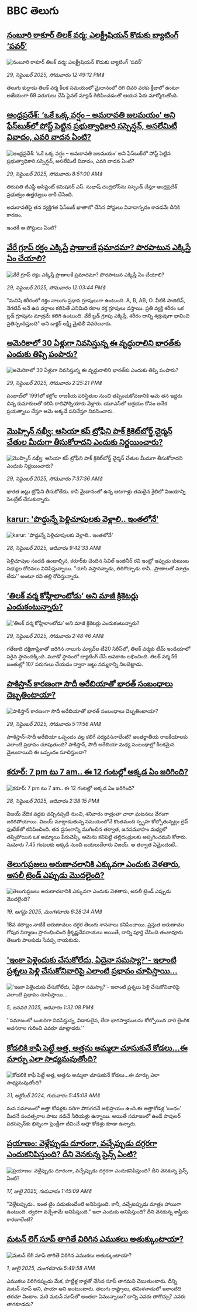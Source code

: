 # BBC తెలుగు## [నంబూరి ఠాకూర్ తిలక్ వర్మ: ఎలక్ట్రీషియన్ కొడుకు బ్యాటింగ్ ‘పవర్’](https://www.bbc.com/telugu/articles/c33rl721x6no?at_medium=RSS&at_campaign=rss?at_campaign=githubrss)![నంబూరి ఠాకూర్ తిలక్ వర్మ: ఎలక్ట్రీషియన్ కొడుకు బ్యాటింగ్ ‘పవర్’](https://ichef.bbci.co.uk/ace/ws/240/cpsprodpb/c3dc/live/801d8c20-9d2b-11f0-9064-4514bffc169d.jpg)_29, సెప్టెంబర్ 2025, సోమవారం 12:49:12 PMకి_తెలుగు కుర్రాడు తిలక్ వర్మ కీలక సమయంలో మైదానంలో దిగి చివరి వరకు క్రీజులో ఉంటూ అజేయంగా 69 పరుగులు చేసి ఫైనల్ మ్యాచ్ గెలిపించడంతో ఆయన పేరు మార్మోగుతోంది.## [ఆంధ్రప్రదేశ్: ‘ఒకే ఒక్క వర్షం – అమరావతి జలమయం’ అని ఫేస్‌బుక్‌లో పోస్ట్ పెట్టిన ప్రభుత్వాధికారి సస్పెన్షన్, అసలేమిటీ వివాదం, ఎవరి వాదన ఏంటి? ](https://www.bbc.com/telugu/articles/c8xr7p7l55zo?at_medium=RSS&at_campaign=rss?at_campaign=githubrss)![ఆంధ్రప్రదేశ్: ‘ఒకే ఒక్క వర్షం – అమరావతి జలమయం’ అని ఫేస్‌బుక్‌లో పోస్ట్ పెట్టిన ప్రభుత్వాధికారి సస్పెన్షన్, అసలేమిటీ వివాదం, ఎవరి వాదన ఏంటి? ](https://ichef.bbci.co.uk/ace/standard/240/cpsprodpb/ecf0/live/2bef9e00-9d25-11f0-928c-71dbb8619e94.png)_29, సెప్టెంబర్ 2025, సోమవారం 8:51:00 AMకి_తిరుపతి జీఎస్టీ అసిస్టెంట్ కమిషనర్ ఎస్‌. సుభాష్‌ చంద్రబోస్‌ను సస్పెండ్ చేస్తూ ఆంధ్రప్రదేశ్ ప్రభుత్వం ఉత్తర్వులు జారీ చేసింది.

అమరావతిపై తన వ్యక్తిగత ఫేస్‌బుక్ ఖాతాలో చేసిన పోస్టులు వివాదాస్పదం కావడమే దీనికి కారణం.

ఇంతకీ ఆ పోస్టులు ఏంటి?## [వేరే గ్రూప్ రక్తం ఎక్కిస్తే ప్రాణాలకే ప్రమాదమా? పొరపాటున ఎక్కిస్తే ఏం చేయాలి?](https://www.bbc.com/telugu/articles/cq8ewk39ywvo?at_medium=RSS&at_campaign=rss?at_campaign=githubrss)![వేరే గ్రూప్ రక్తం ఎక్కిస్తే ప్రాణాలకే ప్రమాదమా? పొరపాటున ఎక్కిస్తే ఏం చేయాలి?](https://ichef.bbci.co.uk/ace/ws/240/cpsprodpb/5771/live/5b0e6630-9d20-11f0-bc17-37f040c2fadb.jpg)_29, సెప్టెంబర్ 2025, సోమవారం 12:03:44 PMకి_"మనిషి శరీరంలో రక్తం నాలుగు ప్రధాన గ్రూపులుగా ఉంటుంది. A, B, AB, O. వీటికి పాజిటివ్, నెగటివ్ అనే ఉప వర్గాలు కలిపితే ఎనిమిది రకాల రక్త గ్రూపులు వస్తాయి. ప్రతి వ్యక్తి శరీరం ఒక బ్లడ్ గ్రూపును మాత్రమే కలిగి ఉంటుంది. వేరే బ్లడ్ గ్రూపు ఎక్కిస్తే, శరీరం దాన్ని శత్రువుగా భావించి ప్రతిస్పందిస్తుంది" అని డాక్టర్ లక్ష్మీ మైథిలీ వివరించారు.## [అమెరికాలో 30 ఏళ్లుగా నివసిస్తున్న ఈ వృద్ధురాలిని భారత్‌కు ఎందుకు తిప్పి పంపారు?](https://www.bbc.com/telugu/articles/c0jqv09j9p4o?at_medium=RSS&at_campaign=rss?at_campaign=githubrss)![అమెరికాలో 30 ఏళ్లుగా నివసిస్తున్న ఈ వృద్ధురాలిని భారత్‌కు ఎందుకు తిప్పి పంపారు?](https://ichef.bbci.co.uk/ace/ws/240/cpsprodpb/ed64/live/ffbbb5f0-9b56-11f0-928c-71dbb8619e94.jpg)_29, సెప్టెంబర్ 2025, సోమవారం 2:25:21 PMకి_పంజాబ్‌లో 1991లో కల్లోల రాజకీయ పరిస్థితుల నుంచి తప్పించుకోవడానికి ఆమె తన ఇద్దరు చిన్న కుమారులతో కలిసి కాలిఫోర్నియాకు వెళ్లారు.
యూఎస్‌లో ఆశ్రయం కోసం అనేక ప్రయత్నాలు చేస్తూ ఆమె అక్కడే పనిచేస్తూ నివసించారు.## [మొహ్సిన్ నఖ్వీ: ఆసియా కప్ ట్రోఫీని పాక్ క్రికెట్‌బోర్డ్ చెైర్మన్  చేతుల మీదుగా తీసుకోరాదని ఎందుకు నిర్ణయించారు?](https://www.bbc.com/telugu/articles/c70154eky5jo?at_medium=RSS&at_campaign=rss?at_campaign=githubrss)![మొహ్సిన్ నఖ్వీ: ఆసియా కప్ ట్రోఫీని పాక్ క్రికెట్‌బోర్డ్ చెైర్మన్  చేతుల మీదుగా తీసుకోరాదని ఎందుకు నిర్ణయించారు?](https://ichef.bbci.co.uk/ace/ws/240/cpsprodpb/10a9/live/06ba4ae0-9cf8-11f0-a079-8dadee51487a.jpg)_29, సెప్టెంబర్ 2025, సోమవారం 7:37:36 AMకి_భారత జట్టు ట్రోఫీని తీసుకోలేదు. కానీ మైదానంలో ఉన్న ఆటగాళ్లు తమదైన శైలిలో విజయాన్ని సెలబ్రేట్ చేసుకున్నారు.## [karur: 'పొద్దున్నే పెళ్లిచూపులకు వెళ్లాలి.. ఇంతలోనే'](https://www.bbc.com/telugu/articles/cn4l8dkgnlxo?at_medium=RSS&at_campaign=rss?at_campaign=githubrss)![karur: 'పొద్దున్నే పెళ్లిచూపులకు వెళ్లాలి.. ఇంతలోనే'](https://ichef.bbci.co.uk/ace/ws/240/cpsprodpb/ebc6/live/082f71e0-9c4c-11f0-b741-177e3e2c2fc7.jpg)_28, సెప్టెంబర్ 2025, ఆదివారం 9:42:33 AMకి_పెళ్లిచూపుల సందడి ఉండాల్సిన, కరూర్‌కు చెందిన సివిల్ ఇంజినీర్ రవి ఇంట్లో ఇప్పుడు కుటుంబ సభ్యుల రోదనలు వినిపిస్తున్నాయి. "చూసి వస్తానన్నాడు, తిరిగొచ్చాడు కానీ.. ప్రాణాలతో మాత్రం లేడు'' అంటూ రవి తల్లి రోదిస్తున్నారు.## [‘తిలక్ వర్మ కోహ్లీలాంటోడు’ అని మాజీ  క్రికెటర్లు ఎందుకంటున్నారు?](https://www.bbc.com/telugu/articles/cx2n82ngjllo?at_medium=RSS&at_campaign=rss?at_campaign=githubrss)![‘తిలక్ వర్మ కోహ్లీలాంటోడు’ అని మాజీ  క్రికెటర్లు ఎందుకంటున్నారు?](https://ichef.bbci.co.uk/ace/ws/240/cpsprodpb/641f/live/9a59bb10-9cde-11f0-a48e-eb8b578728bb.jpg)_29, సెప్టెంబర్ 2025, సోమవారం 2:48:46 AMకి_గతేడాది దక్షిణాఫ్రికాతో జరిగిన నాలుగు మ్యాచ్‌ల టీ20 సిరీస్‌లో, తిలక్ వర్మకు టీమ్ ఇండియాలో సరైన స్థానందక్కింది. మూడో స్థానంలో బ్యాటింగ్ చేసే అవకాశం లభించింది. తిలక్ వర్మ 56 బంతుల్లో 107 పరుగులు చేయడం ద్వారా జట్టు నమ్మకాన్ని నిలబెట్టాడు.## [పాకిస్తాన్ కారణంగా సౌదీ అరేబియాతో భారత్‌ సంబంధాలు దెబ్బతింటాయా?](https://www.bbc.com/telugu/articles/c07vj2e24r4o?at_medium=RSS&at_campaign=rss?at_campaign=githubrss)![పాకిస్తాన్ కారణంగా సౌదీ అరేబియాతో భారత్‌ సంబంధాలు దెబ్బతింటాయా?](https://ichef.bbci.co.uk/ace/ws/240/cpsprodpb/90cd/live/22c8dc90-9c6e-11f0-928c-71dbb8619e94.jpg)_29, సెప్టెంబర్ 2025, సోమవారం 5:11:56 AMకి_పాాకిస్తాన్-సౌదీ అరేబియా ఒప్పందం వల్ల కలిగే పర్యవసనాలేంటి? అంతర్జాతీయ రాజకీయాలకు ఎలాంటి ప్రభావం చూపుతుంది? పాకిస్తాన్, సౌదీ అరేబియా మధ్య సంబంధాల్లో కీలకమైన మైలురాయిని ఈ ఒప్పందం సూచిస్తుందా?## [కరూర్‌: 7 pm టు 7 am.. ఈ 12 గంటల్లో అక్కడ ఏం జరిగింది?](https://www.bbc.com/telugu/articles/c203j26qj15o?at_medium=RSS&at_campaign=rss?at_campaign=githubrss)![కరూర్‌: 7 pm టు 7 am.. ఈ 12 గంటల్లో అక్కడ ఏం జరిగింది?](https://ichef.bbci.co.uk/ace/ws/240/cpsprodpb/a492/live/b9b2a7e0-9c77-11f0-8277-67a32d4ec754.jpg)_28, సెప్టెంబర్ 2025, ఆదివారం 2:38:15 PMకి_విజయ్ వేదిక వద్దకు వచ్చినప్పటి నుంచి, శనివారం రాత్రంతా చాలా ఘటనలు వేగంగా జరిగిపోయాయి. విజయ్ మాట్లాడుతున్న సమయంలోనే కొంతమంది స్పృహ కోల్పోతున్నట్లు లైవ్ ఫుటేజ్‌లో కనిపించింది. తన ప్రసంగాన్ని ముగించిన తర్వాత, జనసమూహం మధ్యలో తప్పిపోయిన ఒక అమ్మాయి పేరుచెప్పి, ఆమెను కనిపెట్టి తల్లిదండ్రులకు అప్పగించమని కోరారు.
సుమారు 7.45 గంటలకు అక్కడి నుంచి బయలుదేరారు విజయ్. ఆ తర్వాత ఏమైందంటే..## [తెలుగుప్రజలు అరుణాచలానికి ఎక్కువగా ఎందుకు వెళతారు, అసలీ ట్రెండ్ ఎప్పుడు మొదలైంది? ](https://www.bbc.com/telugu/articles/c8jp32zrzxpo?at_medium=RSS&at_campaign=rss?at_campaign=githubrss)![తెలుగుప్రజలు అరుణాచలానికి ఎక్కువగా ఎందుకు వెళతారు, అసలీ ట్రెండ్ ఎప్పుడు మొదలైంది? ](https://ichef.bbci.co.uk/ace/ws/240/cpsprodpb/cf2d/live/01932bf0-7d85-11f0-98a0-956f61945264.jpg)_19, ఆగస్టు 2025, మంగళవారం 6:28:24 AMకి_18వ శతాబ్దం నాటికే అరుణాచలం దగ్గర తెలుగు శాసనాలు కనిపించాయి. ప్రస్తుత అరుణాచల గోపుర నిర్మాణం ప్రారంభించింది శ్రీకృష్ణదేవరాయలు అయితే, దాన్ని పూర్తి చేసింది తంజావూరు తెలుగు పాలకుడు సేవప్ప నాయకుడు.## ['ఇంకా పెళ్లెందుకు చేసుకోలేదు, ఏదైనా సమస్యా?'- ఇలాంటి ప్రశ్నలు పెళ్లి చేసుకోనివారిపై ఎలాంటి ప్రభావం చూపిస్తాయి... ](https://www.bbc.com/telugu/articles/cgq1w3lz7yyo?at_medium=RSS&at_campaign=rss?at_campaign=githubrss)!['ఇంకా పెళ్లెందుకు చేసుకోలేదు, ఏదైనా సమస్యా?'- ఇలాంటి ప్రశ్నలు పెళ్లి చేసుకోనివారిపై ఎలాంటి ప్రభావం చూపిస్తాయి... ](https://ichef.bbci.co.uk/ace/ws/240/cpsprodpb/f6de/live/72c94a60-cb3e-11ef-87df-d575b9a434a4.jpg)_5, జనవరి 2025, ఆదివారం 1:32:08 PMకి_''సమాజంలో ఒంటరిగా నివసిస్తున్న, విడాకులైన, లేదా భాగస్వాములను కోల్పోయిన వారి లైంగిక అవసరాల గురించి ఎవరూ మాట్లాడరు.''## [కోడలికి కాఫీ పెట్టే అత్త, అత్తను అమ్మలా చూసుకునే కోడలు...ఈ మార్పు ఎలా సాధ్యమవుతోంది?](https://www.bbc.com/telugu/articles/c1l41zl8el2o?at_medium=RSS&at_campaign=rss?at_campaign=githubrss)![కోడలికి కాఫీ పెట్టే అత్త, అత్తను అమ్మలా చూసుకునే కోడలు...ఈ మార్పు ఎలా సాధ్యమవుతోంది?](https://ichef.bbci.co.uk/ace/ws/240/cpsprodpb/2b61/live/9176a6d0-8b0e-11ef-a81b-b1eda9741da3.jpg)_31, అక్టోబర్ 2024, గురువారం 5:45:08 AMకి_మన సమాజంలో అత్తా కోడళ్లకు సరిగా పొసగదనే అభిప్రాయం ఉంది.ఈ అత్తాకోడళ్ల ‘బంధం’ మీదనే సంవత్సరాల పాటు నడిచే సీరియళ్లు ఉన్నాయి. అయితే సమాజంలో ఉండే పాపులర్ పరసెప్సన్‌కు భిన్నంగా ఫ్రెండ్లీగా జీవించే అత్తా కోడళ్లు కూడా ఉన్నారు.## [ప్రయాణం: వెళ్లేప్పుడు దూరంగా, వచ్చేప్పుడు దగ్గరగా ఎందుకనిపిస్తుంది? దీని వెనకున్న సైన్స్ ఏంటి?](https://www.bbc.com/telugu/articles/c0l4y727n1jo?at_medium=RSS&at_campaign=rss?at_campaign=githubrss)![ప్రయాణం: వెళ్లేప్పుడు దూరంగా, వచ్చేప్పుడు దగ్గరగా ఎందుకనిపిస్తుంది? దీని వెనకున్న సైన్స్ ఏంటి?](https://ichef.bbci.co.uk/ace/ws/240/cpsprodpb/054c/live/6957c010-62b0-11f0-8e78-11023c48a856.png)_17, జులై 2025, గురువారం 1:45:09 AMకి_"వెళ్లేటప్పుడు.. ఇంత టైం పడుతుందేంటి అనిపిస్తుంది. కానీ, వచ్చేటప్పుడు మాత్రం హాయిగా ఉంటుంది. త్వరగా వచ్చేశామే అనిపిస్తుంది." ఇలా ఎందుకు అనిపిస్తుంది? దీని వెనకున్న శాస్త్రీయ కారణాలేంటి?## [మటన్ లెగ్ సూప్ తాగితే విరిగిన ఎముకలు అతుక్కుంటాయా?](https://www.bbc.com/telugu/articles/c0l4g92j8kzo?at_medium=RSS&at_campaign=rss?at_campaign=githubrss)![మటన్ లెగ్ సూప్ తాగితే విరిగిన ఎముకలు అతుక్కుంటాయా?](https://ichef.bbci.co.uk/ace/ws/240/cpsprodpb/b31e/live/cce532c0-6d41-11f0-9462-bb509dc78127.jpg)_1, జులై 2025, మంగళవారం 5:49:58 AMకి_ఎముకలు విరిగినప్పుడు మేక, పొట్టేళ్ల కాళ్లతో చేసిన సూప్ తాగమని చెబుతుంటారు. దీన్ని మటన్ సూప్ అని, పాయా అని అంటుంటారు. తెలుగు రాష్ట్రాలు, తమిళనాడులో ఇలాంటిది తరచూ వింటాం. మరి మటన్ సూప్‌లో అంతలా ఏమున్నాయి? దాన్ని ఎవరు తాగొచ్చు? ఎవరు తాగకూడదు?